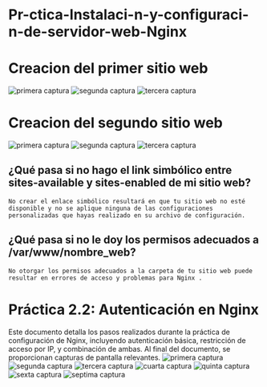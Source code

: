 # Pr-ctica-Instalaci-n-y-configuraci-n-de-servidor-web-Nginx

# Creacion del primer sitio web
 ![primera captura](Pr-ctica-Instalaci-n-y-configuraci-n-de-servidor-web-Nginx\capturas\captura1.PNG)
 ![segunda captura](Pr-ctica-Instalaci-n-y-configuraci-n-de-servidor-web-Nginx\capturas\captura2.PNG)
 ![tercera captura](Pr-ctica-Instalaci-n-y-configuraci-n-de-servidor-web-Nginx\capturas\captura3.PNG)

# Creacion del segundo sitio web
 ![primera captura](Pr-ctica-Instalaci-n-y-configuraci-n-de-servidor-web-Nginx\capturas\captura4.PNG)
 ![segunda captura](Pr-ctica-Instalaci-n-y-configuraci-n-de-servidor-web-Nginx\capturas\captura5.PNG)
 ![tercera captura](Pr-ctica-Instalaci-n-y-configuraci-n-de-servidor-web-Nginx\capturas\captura6.PNG)


## ¿Qué pasa si no hago el link simbólico entre sites-available y sites-enabled de mi sitio web?
    No crear el enlace simbólico resultará en que tu sitio web no esté disponible y no se aplique ninguna de las configuraciones personalizadas que hayas realizado en su archivo de configuración.
## ¿Qué pasa si no le doy los permisos adecuados a /var/www/nombre_web?
    No otorgar los permisos adecuados a la carpeta de tu sitio web puede resultar en errores de acceso y problemas para Nginx .


# Práctica 2.2: Autenticación en Nginx
Este documento detalla los pasos realizados durante la práctica de configuración de Nginx, incluyendo autenticación básica, restricción de acceso por IP, y combinación de ambas. Al final del documento, se proporcionan capturas de pantalla relevantes.
![primera captura](Pr-ctica-Instalaci-n-y-configuraci-n-de-servidor-web-Nginx\capturas_Autenticación\1.PNG)
 ![segunda captura](Pr-ctica-Instalaci-n-y-configuraci-n-de-servidor-web-Nginx\capturas_Autenticación\2.PNG)
 ![tercera captura](Pr-ctica-Instalaci-n-y-configuraci-n-de-servidor-web-Nginx\capturas_Autenticación\3.PNG)
 ![cuarta captura](Pr-ctica-Instalaci-n-y-configuraci-n-de-servidor-web-Nginx\capturas_Autenticación\4.PNG)
 ![quinta captura](Pr-ctica-Instalaci-n-y-configuraci-n-de-servidor-web-Nginx\capturas_Autenticación\5.PNG)
 ![sexta captura](Pr-ctica-Instalaci-n-y-configuraci-n-de-servidor-web-Nginx\capturas_Autenticación\6.PNG)
 ![septima captura](Pr-ctica-Instalaci-n-y-configuraci-n-de-servidor-web-Nginx\capturas_Autenticación\7.PNG)
